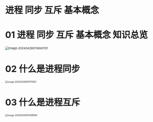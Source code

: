 # 进程 同步 互斥 基本概念



# 01 进程 同步 互斥 基本概念 知识总览

<img src="https://cvp.oss-cn-shanghai.aliyuncs.com/picgo/202404280746219.png" alt="image-20240428074640131" style="zoom: 67%;" />



# 02 什么是进程同步

<img src="https://cvp.oss-cn-shanghai.aliyuncs.com/picgo/202404280911378.png" alt="image-20240428091111093" style="zoom: 50%;" />



# 03 什么是进程互斥

<img src="https://cvp.oss-cn-shanghai.aliyuncs.com/picgo/202404281014758.png" alt="image-20240428101409594" style="zoom:50%;" />